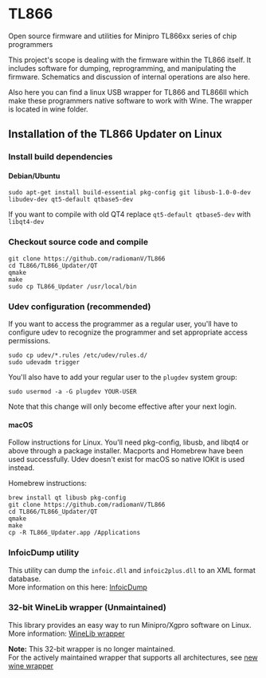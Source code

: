 # TL866
Open source firmware and utilities for Minipro TL866xx series of chip programmers

This project's scope is dealing with the firmware within the TL866 
itself.  It includes software for dumping, reprogramming, and 
manipulating the firmware.  Schematics and discussion of internal 
operations are also here.

Also here you can find a linux USB wrapper for TL866 and TL866II which make these programmers
native software to work with Wine. The wrapper is located in wine folder.  


## Installation of the TL866 Updater on Linux

### Install build dependencies

#### Debian/Ubuntu
```nohighlight
sudo apt-get install build-essential pkg-config git libusb-1.0-0-dev libudev-dev qt5-default qtbase5-dev 
```
If you want to compile with old QT4 replace `qt5-default qtbase5-dev` with `libqt4-dev`


### Checkout source code and compile 
```nohighlight
git clone https://github.com/radiomanV/TL866
cd TL866/TL866_Updater/QT
qmake
make
sudo cp TL866_Updater /usr/local/bin
```

### Udev configuration (recommended)
If you want to access the programmer as a regular user, you'll have to
configure udev to recognize the programmer and set appropriate access
permissions.

```nohighlight
sudo cp udev/*.rules /etc/udev/rules.d/
sudo udevadm trigger
```
You'll also have to add your regular user to the `plugdev` system
group:
```nohighlight
sudo usermod -a -G plugdev YOUR-USER
```
Note that this change will only become effective after your next
login.

#### macOS

Follow instructions for Linux. You'll need pkg-config, libusb, and libqt4 or above through
a package installer. Macports and Homebrew have been used successfully. Udev doesn't
exist for macOS so native IOKit is used instead.

Homebrew instructions:

```nohighlight
brew install qt libusb pkg-config
git clone https://github.com/radiomanV/TL866
cd TL866/TL866_Updater/QT
qmake
make
cp -R TL866_Updater.app /Applications
```

### InfoicDump utility
This utility can dump the `infoic.dll` and `infoic2plus.dll` to an XML format database.    
More information on this here: [InfoicDump](https://github.com/radiomanV/TL866/tree/master/InfoIcDump#infoicdump)


### 32-bit WineLib wrapper (Unmaintained)

This library provides an easy way to run Minipro/Xgpro software on Linux.  
More information: [WineLib wrapper](https://github.com/radiomanV/TL866/tree/master/wine32#)

**Note:** This 32-bit wrapper is no longer maintained.  
For the actively maintained wrapper that supports all architectures, see [new wine wrapper](https://github.com/radiomanV/TL866/tree/master/wine64#)


